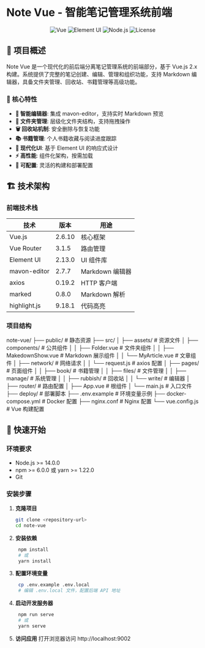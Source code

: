 # Note Vue - 智能笔记管理系统前端

<div align="center">
  <img src="https://img.shields.io/badge/Vue-2.6.10-4FC08D?style=for-the-badge&logo=vue.js" alt="Vue">
  <img src="https://img.shields.io/badge/Element_UI-2.13.0-409EFF?style=for-the-badge&logo=element" alt="Element UI">
  <img src="https://img.shields.io/badge/Node.js-14+-339933?style=for-the-badge&logo=node.js" alt="Node.js">
  <img src="https://img.shields.io/badge/License-MIT-green?style=for-the-badge" alt="License">
</div>

## 📖 项目概述

Note Vue 是一个现代化的前后端分离笔记管理系统的前端部分，基于 Vue.js 2.x 构建。系统提供了完整的笔记创建、编辑、管理和组织功能，支持 Markdown 编辑器，具备文件夹管理、回收站、书籍管理等高级功能。

### 🎯 核心特性

- **📝 智能编辑器**: 集成 mavon-editor，支持实时 Markdown 预览
- **📁 文件夹管理**: 层级化文件夹结构，支持拖拽操作
- **🗑️ 回收站机制**: 安全删除与恢复功能
- **📚 书籍管理**: 个人书籍收藏与阅读进度跟踪
- **🎨 现代化UI**: 基于 Element UI 的响应式设计
- **⚡ 高性能**: 组件化架构，按需加载
- **🔧 可配置**: 灵活的构建和部署配置

## 🏗️ 技术架构

### 前端技术栈

| 技术 | 版本 | 用途 |
|------|------|------|
| Vue.js | 2.6.10 | 核心框架 |
| Vue Router | 3.1.5 | 路由管理 |
| Element UI | 2.13.0 | UI 组件库 |
| mavon-editor | 2.7.7 | Markdown 编辑器 |
| axios | 0.19.2 | HTTP 客户端 |
| marked | 0.8.0 | Markdown 解析 |
| highlight.js | 9.18.1 | 代码高亮 |

### 项目结构

note-vue/
├── public/                 # 静态资源
├── src/
│   ├── assets/            # 资源文件
│   ├── components/        # 公共组件
│   │   ├── Folder.vue     # 文件夹组件
│   │   ├── MakedownShow.vue # Markdown 展示组件
│   │   └── MyArticle.vue  # 文章组件
│   ├── network/           # 网络请求
│   │   └── request.js     # axios 配置
│   ├── pages/             # 页面组件
│   │   ├── book/          # 书籍管理
│   │   ├── files/         # 文件管理
│   │   ├── manage/        # 系统管理
│   │   ├── rubbish/       # 回收站
│   │   └── write/         # 编辑器
│   ├── router/            # 路由配置
│   ├── App.vue            # 根组件
│   └── main.js            # 入口文件
├── deploy/                # 部署脚本
├── .env.example           # 环境变量示例
├── docker-compose.yml     # Docker 配置
├── nginx.conf             # Nginx 配置
└── vue.config.js          # Vue 构建配置

## 🚀 快速开始

### 环境要求

- Node.js >= 14.0.0
- npm >= 6.0.0 或 yarn >= 1.22.0
- Git

### 安装步骤

1. **克隆项目**
   ```bash
   git clone <repository-url>
   cd note-vue
   ```
2. **安装依赖**
   ```bash
    npm install
    # 或
    yarn install
   ```
3. **配置环境变量**
   ```bash
    cp .env.example .env.local
    # 编辑 .env.local 文件，配置后端 API 地址
   ```
4. **启动开发服务器**
   ```bash
    npm run serve
    # 或
    yarn serve
   ```
5. **访问应用**
   打开浏览器访问 http://localhost:9002

   